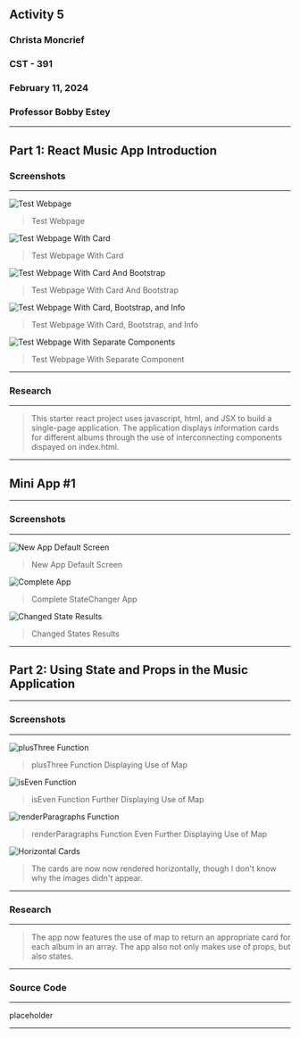 <!-- Header -->
## **Activity 5**
### **Christa Moncrief**
### **CST - 391**
### **February 11, 2024**
### **Professor Bobby Estey**

---

<!-- Part 1 -->
## Part 1: React Music App Introduction
### Screenshots

---

![Test Webpage]()

> Test Webpage

![Test Webpage With Card]()

> Test Webpage With Card

![Test Webpage With Card And Bootstrap]()

> Test Webpage With Card And Bootstrap

![Test Webpage With Card, Bootstrap, and Info]()

> Test Webpage With Card, Bootstrap, and Info

![Test Webpage With Separate Components]()

> Test Webpage With Separate Component

---


### Research

---

> This starter react project uses javascript, html, and JSX to build a single-page application. The application displays information cards for different albums through the use of interconnecting components dispayed on index.html.

---

## Mini App #1

---

### Screenshots

---

![New App Default Screen]()

> New App Default Screen

![Complete App]()

> Complete StateChanger App

![Changed State Results]()

> Changed States Results

---

## Part 2: Using State and Props in the Music Application

---

### Screenshots

---

![plusThree Function]()

> plusThree Function Displaying Use of Map

![isEven Function]()

> isEven Function Further Displaying Use of Map

![renderParagraphs Function]()

> renderParagraphs Function Even Further Displaying Use of Map

![Horizontal Cards]()

> The cards are now now rendered horizontally, though I don't know why the images didn't appear.

---

### Research

---

> The app now features the use of map to return an appropriate card for each album in an array. The app also not only makes use of props, but also states.

---

### Source Code

---

placeholder

---